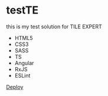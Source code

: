 # testTE
this is my test solution for TILE EXPERT  

- HTML5  
- CSS3  
- SASS  
- TS  
- Angular  
- RxJS  
- ESLint
   
[Deploy](https://aleksa013.github.io/testTE/)
